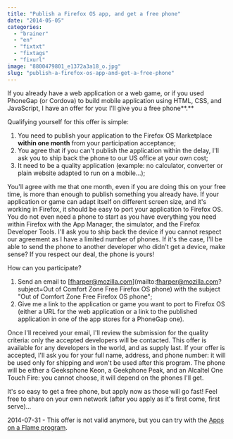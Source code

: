 ```yaml
---
title: "Publish a Firefox OS app, and get a free phone"
date: "2014-05-05"
categories: 
  - "brainer"
  - "en"
  - "fixtxt"
  - "fixtags"
  - "fixurl"
image: "8800479801_e1372a3a18_o.jpg"
slug: "publish-a-firefox-os-app-and-get-a-free-phone"
---
```


If you already have a web application or a web game, or if you used PhoneGap (or Cordova) to build mobile application using HTML, CSS, and JavaScript, I have an offer for you: I'll give you a free phone**.**

Qualifying yourself for this offer is simple:

1. You need to publish your application to the Firefox OS Marketplace **within one month** from your participation acceptance;
2. You agree that if you can't publish the application within the delay, I'll ask you to ship back the phone to our US office at your own cost;
3. It need to be a quality application (example: no calculator, converter or plain website adapted to run on a mobile...);

You'll agree with me that one month, even if you are doing this on your free time, is more than enough to publish something you already have. If your application or game can adapt itself on different screen size, and it's working in Firefox, it should be easy to port your application to Firefox OS. You do not even need a phone to start as you have everything you need within Firefox with the App Manager, the simulator, and the Firefox Developer Tools. I'll ask you to ship back the device if you cannot respect our agreement as I have a limited number of phones. If it's the case, I'll be able to send the phone to another developer who didn't get a device, make sense? If you respect our deal, the phone is yours!

How can you participate?

1. Send an email to [fharper@mozilla.com](mailto:fharper@mozilla.com?subject=Out of Comfort Zone Free Firefox OS phone) with the subject "Out of Comfort Zone Free Firefox OS phone";
2. Give me a link to the application or game you want to port to Firefox OS (either a URL for the web application or a link to the published application in one of the app stores for a PhoneGap one).

Once I'll received your email, I'll review the submission for the quality criteria: only the accepted developers will be contacted. This offer is available for any developers in the world, and as supply last. If your offer is accepted, I'll ask you for your full name, address, and phone number: it will be used only for shipping and won't be used after this program. The phone will be either a Geeksphone Keon, a Geekphone Peak, and an Alcaltel One Touch Fire: you cannot choose, it will depend on the phones I'll get.

It's so easy to get a free phone, but apply now as those will go fast! Feel free to share on your own network (after you apply as it's first come, first serve)...

2014-07-31 - This offer is not valid anymore, but you can try with the [Apps on a Flame program](https://mozhacks.wufoo.com/forms/apps-on-a-flame/ "Apps of a Flame program").
